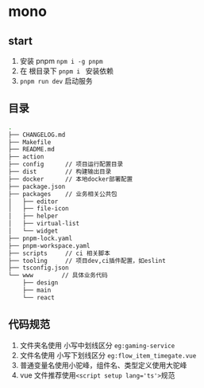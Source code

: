 # mono

## start

1. 安装 pnpm `npm i -g pnpm`
2. 在 根目录下 `pnpm i ` 安装依赖
3. `pnpm run dev` 启动服务

## 目录

```bash
.
├── CHANGELOG.md
├── Makefile
├── README.md
├── action  
├── config      // 项目运行配置目录
├── dist        // 构建输出目录
├── docker      // 本地docker部署配置
├── package.json
├── packages    // 业务相关公共包
│   ├── editor
│   ├── file-icon
│   ├── helper
│   ├── virtual-list
│   └── widget
├── pnpm-lock.yaml
├── pnpm-workspace.yaml
├── scripts     // ci 相关脚本
├── tooling     // 项目dev,ci插件配置，如eslint
├── tsconfig.json
└── www        // 具体业务代码
    ├── design
    ├── main
    └── react
```


## 代码规范

1. 文件夹名使用 小写中划线区分 `eg:gaming-service`
2. 文件名使用 小写下划线区分 `eg:flow_item_timegate.vue`
3. 普通变量名使用小驼峰，组件名、类型定义使用大驼峰
4. vue 文件推荐使用`<script setup lang='ts'>`规范